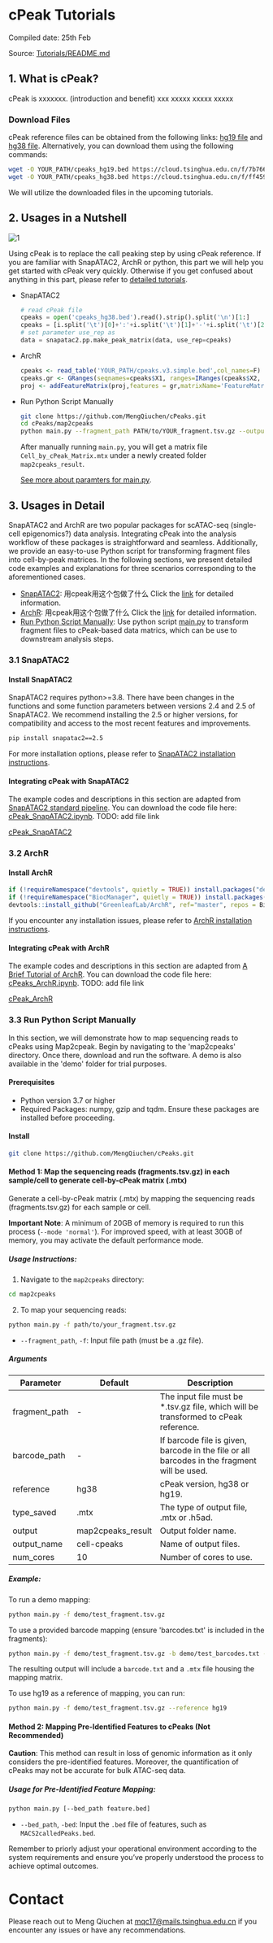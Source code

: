 # cPeak Tutorials

Compiled date: 25th Feb

Source: [Tutorials/README.md](https://github.com/MengQiuchen/cPeaks/blob/dev-tutorials/Tutorials/README.md)

## 1. What is cPeak?

cPeak is xxxxxxx. (introduction and benefit) xxx
xxxxx
xxxxx
xxxxx

### Download Files

cPeak reference files can be obtained from the following links: [hg19 file](https://cloud.tsinghua.edu.cn/f/7b7664158dd7482c9a95/?dl=1) and [hg38 file](https://cloud.tsinghua.edu.cn/f/ff4591857f5d472d9401/?dl=1). Alternatively, you can download them using the following commands:

```bash
wget -O YOUR_PATH/cpeaks_hg19.bed https://cloud.tsinghua.edu.cn/f/7b7664158dd7482c9a95/?dl=1
wget -O YOUR_PATH/cpeaks_hg38.bed https://cloud.tsinghua.edu.cn/f/ff4591857f5d472d9401/?dl=1
```

We will utilize the downloaded files in the upcoming tutorials.

## 2. Usages in a Nutshell

<img src=".\media\methods.png" alt="1" style="zoom:100%;" />


Using cPeak is to replace the call peaking step by using cPeak reference. If you are familiar with SnapATAC2, ArchR or python, this part we will help you get started with cPeak very quickly. Otherwise if you get confused about anything in this part, please refer to [detailed tutorials](#detail).

- SnapATAC2
    ```python
    # read cPeak file
    cpeaks = open('cpeaks_hg38.bed').read().strip().split('\n')[1:]
    cpeaks = [i.split('\t')[0]+':'+i.split('\t')[1]+'-'+i.split('\t')[2] for i in cpeaks]
    # set parameter use_rep as
    data = snapatac2.pp.make_peak_matrix(data, use_rep=cpeaks)
    ```
- ArchR
    ```r
    cpeaks <- read_table('YOUR_PATH/cpeaks.v3.simple.bed',col_names=F)
    cpeaks.gr <- GRanges(seqnames=cpeaks$X1, ranges=IRanges(cpeaks$X2, cpeaks$X3))
    proj <- addFeatureMatrix(proj,features = gr,matrixName='FeatureMatrix')
    ```
- Run Python Script Manually
    ```bash
    git clone https://github.com/MengQiuchen/cPeaks.git
    cd cPeaks/map2cpeaks
    python main.py --fragment_path PATH/to/YOUR_fragment.tsv.gz --output map2cpeaks_result --output_name Cell_by_cPeak_Matrix --type_saved .mtx
    ```
    After manually running `main.py`, you will get a matrix file `Cell_by_cPeak_Matrix.mtx` under a newly created folder `map2cpeaks_result`.

    [See more about paramters for main.py](#param).


## <a id="detail"></a>3. Usages in Detail

SnapATAC2 and ArchR are two popular packages for scATAC-seq (single-cell epigenomics?) data analysis. Integrating cPeak into the analysis workflow of these packages is straightforward and seamless. Additionally, we provide an easy-to-use Python script for transforming fragment files into cell-by-peak matrices. In the following sections, we present detailed code examples and explanations for three scenarios corresponding to the aforementioned cases.

* [SnapATAC2](#method1): 用cpeak用这个包做了什么 Click the [link](https://github.com/kaizhang/SnapATAC2) for detailed information.
* [ArchR](#method2): 用cpeak用这个包做了什么 Click the [link](https://github.com/GreenleafLab/ArchR) for detailed information.
* [Run Python Script Manually](#method3): Use python script [main.py](https://github.com/MengQiuchen/cPeaks/blob/main/main.py) to transform fragment files to cPeak-based data matrics, which can be use to downstream analysis steps.



### <a id="method1"></a>3.1 SnapATAC2

#### Install SnapATAC2

SnapATAC2 requires python>=3.8. There have been changes in the functions and some function parameters between versions 2.4 and 2.5 of SnapATAC2. We recommend installing the 2.5 or higher versions, for compatibility and access to the most recent features and improvements.

```bash
pip install snapatac2==2.5
```

For more installation options, please refer to [SnapATAC2 installation instructions](https://kzhang.org/SnapATAC2/install.html).


#### Integrating cPeak with SnapATAC2

The example codes and descriptions in this section are adapted from [SnapATAC2 standard pipeline](https://kzhang.org/SnapATAC2/tutorials/pbmc.html). You can download the code file here: [cPeak_SnapATAC2.ipynb](https://TODO). TODO: add file link

[cPeak_SnapATAC2](media/cPeak_SnapATAC2.md ':include')

### <a id="method2"></a>3.2 ArchR

#### Install ArchR

```r
if (!requireNamespace("devtools", quietly = TRUE)) install.packages("devtools")
if (!requireNamespace("BiocManager", quietly = TRUE)) install.packages("BiocManager")
devtools::install_github("GreenleafLab/ArchR", ref="master", repos = BiocManager::repositories())
```

If you encounter any installation issues, please refer to [ArchR installation instructions]( https://www.archrproject.com/).


#### Integrating cPeak with ArchR

The example codes and descriptions in this section are adapted from [A Brief Tutorial of ArchR](https://www.archrproject.com/articles/Articles/tutorial.html). You can download the code file here: [cPeaks_ArchR.ipynb](https://TODO). TODO: add file link

[cPeak_ArchR](media/cPeaks_ArchR.md ':include')

### <a id="method1"></a>3.3 Run Python Script Manually 

In this section, we will demonstrate how to map sequencing reads to cPeaks using Map2cpeak. Begin by navigating to the 'map2cpeaks' directory. Once there, download and run the software. A demo is also available in the 'demo' folder for trial purposes.

#### Prerequisites

- Python version 3.7 or higher
- Required Packages: numpy, gzip and tqdm. 
Ensure these packages are installed before proceeding.

#### Install

```bash
git clone https://github.com/MengQiuchen/cPeaks.git
```

#### Method 1: Map the sequencing reads (fragments.tsv.gz) in each sample/cell to generate cell-by-cPeak matrix (.mtx)

Generate a cell-by-cPeak matrix (.mtx) by mapping the sequencing reads (fragments.tsv.gz) for each sample or cell.

**Important Note**: A minimum of 20GB of memory is required to run this process (`--mode 'normal'`). For improved speed, with at least 30GB of memory, you may activate the default performance mode.

##### Usage Instructions:

1. Navigate to the `map2cpeaks` directory:
```bash
cd map2cpeaks
```

2. To map your sequencing reads:
```bash
python main.py -f path/to/your_fragment.tsv.gz
```
- `--fragment_path`, `-f`: Input file path (must be a .gz file).

##### <a id="param"></a>Arguments

| Parameter | Default | Description |
| ------ | ------ | ------ | 
| fragment_path | - | The input file must be *.tsv.gz file, which will be transformed to cPeak reference. |
| barcode_path | - | If barcode file is given, barcode in the file or all barcodes in the fragment will be used. |
| reference | hg38 | cPeak version, hg38 or hg19. |
| type_saved | .mtx | The type of output file, .mtx or .h5ad. |
| output | map2cpeaks_result | Output folder name. |
| output_name | cell-cpeaks | Name of output files. |
| num_cores | 10 |  Number of cores to use. |

##### Example:

To run a demo mapping:
```bash
python main.py -f demo/test_fragment.tsv.gz
```

To use a provided barcode mapping (ensure 'barcodes.txt' is included in the fragments):
```bash
python main.py -f demo/test_fragment.tsv.gz -b demo/test_barcodes.txt --reference hg19
```

The resulting output will include a `barcode.txt` and a `.mtx` file housing the mapping matrix.

To use hg19 as a reference of mapping, you can run:
```bash
python main.py -f demo/test_fragment.tsv.gz --reference hg19
```

#### Method 2: Mapping Pre-Identified Features to cPeaks (Not Recommended)

**Caution**: This method can result in loss of genomic information as it only considers the pre-identified features. Moreover, the quantification of cPeaks may not be accurate for bulk ATAC-seq data.

##### Usage for Pre-Identified Feature Mapping:

```bash
python main.py [--bed_path feature.bed]
```
- `--bed_path`, `-bed`: Input the `.bed` file of features, such as `MACS2calledPeaks.bed`.

Remember to priorly adjust your operational environment according to the system requirements and ensure you’ve properly understood the process to achieve optimal outcomes.


# Contact

Please reach out to Meng Qiuchen at mqc17@mails.tsinghua.edu.cn if you encounter any issues or have any recommendations.